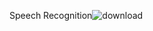 Speech Recognition![download](https://github.com/ANUSHA-YEDIDI/Speech-Recognition/assets/143597592/cd9f5176-79a6-4b32-a341-ea41b0c10917)
